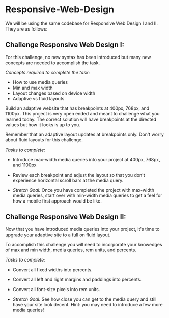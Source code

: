 # Responsive-Web-Design

We will be using the same codebase for Responsive Web Design I and II.  They are as follows:

## Challenge Responsive Web Design I: 

For this challenge, no new syntax has been introduced but many new concepts are needed to accomplish the task.

*Concepts required to complete the task:*
* How to use media queries
* Min and max width
* Layout changes based on device width
* Adaptive vs fluid layouts

Build an adaptive website that has breakpoints at 400px, 768px, and 1100px.  This project is very open ended and meant to challenge what you learned today.  The correct solution will have breakpoints at the directed values but how it looks is up to you.  

Remember that an adaptive layout updates at breakpoints only.  Don't worry about fluid layouts for this challenge.

*Tasks to complete:*
* Introduce max-width media queries into your project at 400px, 768px, and 1100px
* Review each breakpoint and adjust the layout so that you don't experience horizontal scroll bars at the media query.  

* *Stretch Goal:* Once you have completed the project with max-width media queries, start over with min-width media queries to get a feel for how a mobile first approach would be like.


## Challenge Responsive Web Design II: 

Now that you have introduced media queries into your project, it's time to upgrade your adaptive site to a full on fluid layout.  

To accomplish this challenge you will need to incorporate your knowedges of max and min width, media queries, rem units, and percents.

*Tasks to complete:*
* Convert all fixed widths into percents.
* Convert all left and right margins and paddings into percents.
* Convert all font-size pixels into rem units.

* *Stretch Goal:* See how close you can get to the media query and still have your site look decent.  Hint: you may need to introduce a few more media queries!